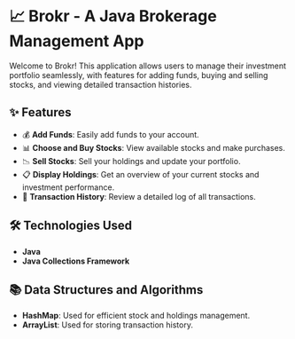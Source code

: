 # 📈 Brokr - A Java Brokerage Management App

Welcome to Brokr! This application allows users to manage their investment portfolio seamlessly, with features for adding funds, buying and selling stocks, and viewing detailed transaction histories. 

## ✨ Features

- 💰 **Add Funds**: Easily add funds to your account.
- 📊 **Choose and Buy Stocks**: View available stocks and make purchases.
- 📉 **Sell Stocks**: Sell your holdings and update your portfolio.
- 📋 **Display Holdings**: Get an overview of your current stocks and investment performance.
- 📜 **Transaction History**: Review a detailed log of all transactions.

## 🛠️ Technologies Used

- **Java**
- **Java Collections Framework**

## 📚 Data Structures and Algorithms

- **HashMap**: Used for efficient stock and holdings management.
- **ArrayList**: Used for storing transaction history.


